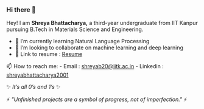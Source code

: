 ### Hi there 👋

Hey! I am **Shreya Bhattacharya,** a third-year undergraduate from IIT Kanpur pursuing B.Tech in Materials Science and Engineering. 

- 🌱 I’m currently learning Natural Language Processing
- 👯 I’m looking to collaborate on machine learning and deep learning
- 💬 Link to resume : [Resume][1]

📫 How to reach me: 
        - Email : shreyab20@iitk.ac.in
        - Linkedin : [shreyabhattacharya2001][2]

 ✨ _It’s all 0’s and 1’s_ ✨
 
 ⚡ _"Unfinished projects are a symbol of progress, not of imperfection."_ ⚡
 
 
 [1]: https://drive.google.com/file/d/1vQU-4B5XsuY7NxyPcEv8nlShF2JmJP0m/view?usp=sharing        "Resume"
 [2]: https://www.linkedin.com/in/shreyabhattacharya2001/                                       "shreyabhattacharya2001"
 
<!--
**shreyabhatta/shreyabhatta** is a ✨ _special_ ✨ repository because its `README.md` (this file) appears on your GitHub profile.

Here are some ideas to get you started:

- 🔭 I’m currently working on ...
- 🌱 I’m currently learning ...
- 👯 I’m looking to collaborate on ...
- 🤔 I’m looking for help with ...
- 💬 Ask me about ...
- 📫 How to reach me: ...
- 😄 Pronouns: ...
- ⚡ Fun fact: ...
-->

